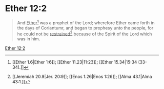 # Ether 12:2

> And <u>Ether</u>[^a] was a prophet of the Lord; wherefore Ether came forth in the days of Coriantumr, and began to prophesy unto the people, for he could not be <u>restrained</u>[^b] because of the Spirit of the Lord which was in him.

[Ether 12:2](https://www.churchofjesuschrist.org/study/scriptures/bofm/ether/12?lang=eng&id=p2#p2)


[^a]: [[Ether 1.6|Ether 1:6]]; [[Ether 11.23|11:23]]; [[Ether 15.34|15:34 (33-34).]]
[^b]: [[Jeremiah 20.9|Jer. 20:9]]; [[Enos 1.26|Enos 1:26]]; [[Alma 43.1|Alma 43:1.]]
